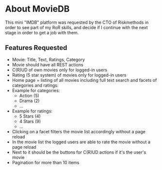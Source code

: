 # About MovieDB

This mini "IMDB" platform was requested by the CTO of Riskmethods in order to see part of my RoR skills,
     and decide if I continue with the next stage in order to get a job with them.

## Features Requested

* Movie: Title, Text, Ratings, Category
* Movie should have all REST actions
* C(R)UD of own movies only for logged-in users
* Rating (5 star system) of movies only for logged-in users
* Home page = listing of all movies including full text search and facets of categories and ratings:
 * Example for categories:
   * Action (5)
   * Drama (2)
   * ...
 * Example for ratings:
   * 5 Stars (4)
   * 4 Stars (9)
   * ...
 * Clicking on a facet filters the movie list accordingly without a page reload
 * In the movie list the logged users are able to rate the movie without a page reload
 * Next to it should be the buttons for C(R)UD actions if it's the user's movie
 * Pagination for more than 10 items

